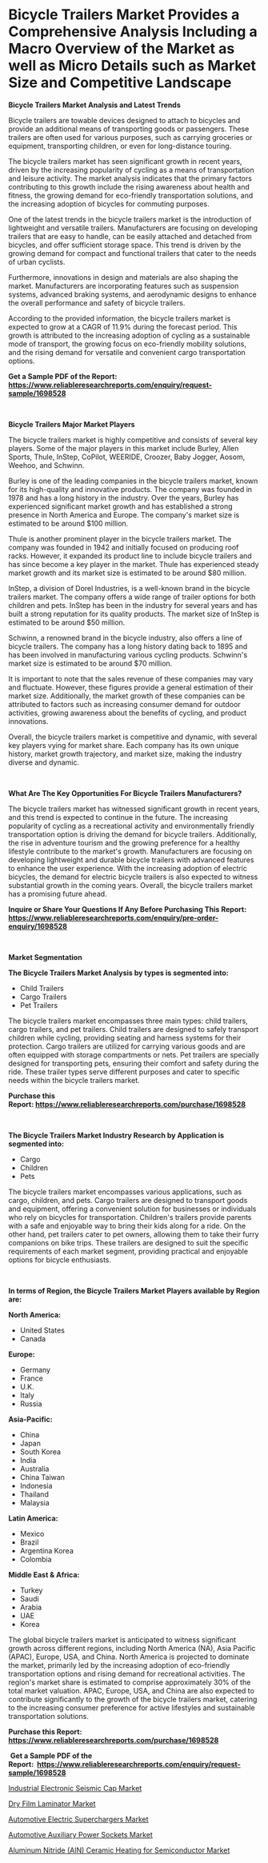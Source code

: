 <p><h1>Bicycle Trailers Market Provides a Comprehensive Analysis Including a Macro Overview of the Market as well as Micro Details such as Market Size and Competitive Landscape</h1></p><p><strong>Bicycle Trailers Market Analysis and Latest Trends</strong></p>
<p><p>Bicycle trailers are towable devices designed to attach to bicycles and provide an additional means of transporting goods or passengers. These trailers are often used for various purposes, such as carrying groceries or equipment, transporting children, or even for long-distance touring.</p><p>The bicycle trailers market has seen significant growth in recent years, driven by the increasing popularity of cycling as a means of transportation and leisure activity. The market analysis indicates that the primary factors contributing to this growth include the rising awareness about health and fitness, the growing demand for eco-friendly transportation solutions, and the increasing adoption of bicycles for commuting purposes.</p><p>One of the latest trends in the bicycle trailers market is the introduction of lightweight and versatile trailers. Manufacturers are focusing on developing trailers that are easy to handle, can be easily attached and detached from bicycles, and offer sufficient storage space. This trend is driven by the growing demand for compact and functional trailers that cater to the needs of urban cyclists.</p><p>Furthermore, innovations in design and materials are also shaping the market. Manufacturers are incorporating features such as suspension systems, advanced braking systems, and aerodynamic designs to enhance the overall performance and safety of bicycle trailers.</p><p>According to the provided information, the bicycle trailers market is expected to grow at a CAGR of 11.9% during the forecast period. This growth is attributed to the increasing adoption of cycling as a sustainable mode of transport, the growing focus on eco-friendly mobility solutions, and the rising demand for versatile and convenient cargo transportation options.</p></p>
<p><strong>Get a Sample PDF of the Report:&nbsp; <a href="https://www.reliableresearchreports.com/enquiry/request-sample/1698528">https://www.reliableresearchreports.com/enquiry/request-sample/1698528</a></strong></p>
<p>&nbsp;</p>
<p><strong>Bicycle Trailers Major Market Players</strong></p>
<p><p>The bicycle trailers market is highly competitive and consists of several key players. Some of the major players in this market include Burley, Allen Sports, Thule, InStep, CoPilot, WEERIDE, Croozer, Baby Jogger, Aosom, Weehoo, and Schwinn.</p><p>Burley is one of the leading companies in the bicycle trailers market, known for its high-quality and innovative products. The company was founded in 1978 and has a long history in the industry. Over the years, Burley has experienced significant market growth and has established a strong presence in North America and Europe. The company's market size is estimated to be around $100 million.</p><p>Thule is another prominent player in the bicycle trailers market. The company was founded in 1942 and initially focused on producing roof racks. However, it expanded its product line to include bicycle trailers and has since become a key player in the market. Thule has experienced steady market growth and its market size is estimated to be around $80 million.</p><p>InStep, a division of Dorel Industries, is a well-known brand in the bicycle trailers market. The company offers a wide range of trailer options for both children and pets. InStep has been in the industry for several years and has built a strong reputation for its quality products. The market size of InStep is estimated to be around $50 million.</p><p>Schwinn, a renowned brand in the bicycle industry, also offers a line of bicycle trailers. The company has a long history dating back to 1895 and has been involved in manufacturing various cycling products. Schwinn's market size is estimated to be around $70 million.</p><p>It is important to note that the sales revenue of these companies may vary and fluctuate. However, these figures provide a general estimation of their market size. Additionally, the market growth of these companies can be attributed to factors such as increasing consumer demand for outdoor activities, growing awareness about the benefits of cycling, and product innovations.</p><p>Overall, the bicycle trailers market is competitive and dynamic, with several key players vying for market share. Each company has its own unique history, market growth trajectory, and market size, making the industry diverse and dynamic.</p></p>
<p>&nbsp;</p>
<p><strong>What Are The Key Opportunities For Bicycle Trailers Manufacturers?</strong></p>
<p><p>The bicycle trailers market has witnessed significant growth in recent years, and this trend is expected to continue in the future. The increasing popularity of cycling as a recreational activity and environmentally friendly transportation option is driving the demand for bicycle trailers. Additionally, the rise in adventure tourism and the growing preference for a healthy lifestyle contribute to the market's growth. Manufacturers are focusing on developing lightweight and durable bicycle trailers with advanced features to enhance the user experience. With the increasing adoption of electric bicycles, the demand for electric bicycle trailers is also expected to witness substantial growth in the coming years. Overall, the bicycle trailers market has a promising future ahead.</p></p>
<p><strong>Inquire or Share Your Questions If Any Before Purchasing This Report: <a href="https://www.reliableresearchreports.com/enquiry/pre-order-enquiry/1698528">https://www.reliableresearchreports.com/enquiry/pre-order-enquiry/1698528</a></strong></p>
<p>&nbsp;</p>
<p><strong>Market Segmentation</strong></p>
<p><strong>The Bicycle Trailers Market Analysis by types is segmented into:</strong></p>
<p><ul><li>Child Trailers</li><li>Cargo Trailers</li><li>Pet Trailers</li></ul></p>
<p><p>The bicycle trailers market encompasses three main types: child trailers, cargo trailers, and pet trailers. Child trailers are designed to safely transport children while cycling, providing seating and harness systems for their protection. Cargo trailers are utilized for carrying various goods and are often equipped with storage compartments or nets. Pet trailers are specially designed for transporting pets, ensuring their comfort and safety during the ride. These trailer types serve different purposes and cater to specific needs within the bicycle trailers market.</p></p>
<p><strong>Purchase this Report:&nbsp;<a href="https://www.reliableresearchreports.com/purchase/1698528">https://www.reliableresearchreports.com/purchase/1698528</a></strong></p>
<p>&nbsp;</p>
<p><strong>The Bicycle Trailers Market Industry Research by Application is segmented into:</strong></p>
<p><ul><li>Cargo</li><li>Children</li><li>Pets</li></ul></p>
<p><p>The bicycle trailers market encompasses various applications, such as cargo, children, and pets. Cargo trailers are designed to transport goods and equipment, offering a convenient solution for businesses or individuals who rely on bicycles for transportation. Children's trailers provide parents with a safe and enjoyable way to bring their kids along for a ride. On the other hand, pet trailers cater to pet owners, allowing them to take their furry companions on bike trips. These trailers are designed to suit the specific requirements of each market segment, providing practical and enjoyable options for bicycle enthusiasts.</p></p>
<p>&nbsp;</p>
<p><strong>In terms of Region, the Bicycle Trailers Market Players available by Region are:</strong></p>
<p>
    <p> <strong> North America: </strong>
        <ul>
            <li>United States</li>
            <li>Canada</li>
        </ul>
        </p> 
    <p> <strong> Europe: </strong>
        <ul>
            <li>Germany</li>
            <li>France</li>
            <li>U.K.</li>
            <li>Italy</li>
            <li>Russia</li>
        </ul>
        </p> 
    <p> <strong> Asia-Pacific: </strong>
        <ul>
            <li>China</li>
            <li>Japan</li>
            <li>South Korea</li>
            <li>India</li>
            <li>Australia</li>
            <li>China Taiwan</li>
            <li>Indonesia</li>
            <li>Thailand</li>
            <li>Malaysia</li>
        </ul>
        </p> 
    <p> <strong> Latin America: </strong>
        <ul>
            <li>Mexico</li>
            <li>Brazil</li>
            <li>Argentina Korea</li>
            <li>Colombia</li>
        </ul>
        </p> 
    <p> <strong> Middle East & Africa: </strong>
        <ul>
            <li>Turkey</li>
            <li>Saudi</li>
            <li>Arabia</li>
            <li>UAE</li>
            <li>Korea</li>
        </ul>
    </p>
    </p>
<p><p>The global bicycle trailers market is anticipated to witness significant growth across different regions, including North America (NA), Asia Pacific (APAC), Europe, USA, and China. North America is projected to dominate the market, primarily led by the increasing adoption of eco-friendly transportation options and rising demand for recreational activities. The region's market share is estimated to comprise approximately 30% of the total market valuation. APAC, Europe, USA, and China are also expected to contribute significantly to the growth of the bicycle trailers market, catering to the increasing consumer preference for active lifestyles and sustainable transportation solutions.</p></p>
<p><strong>Purchase this Report: <a href="https://www.reliableresearchreports.com/purchase/1698528">https://www.reliableresearchreports.com/purchase/1698528</a></strong></p>
<p>&nbsp;<strong>Get a Sample PDF of the Report:&nbsp;&nbsp;<a href="https://www.reliableresearchreports.com/enquiry/request-sample/1698528">https://www.reliableresearchreports.com/enquiry/request-sample/1698528</a></strong></p>
<p><strong></strong></p>
<p><p><a href="https://medium.com/@majorwalker1947/industrial-electronic-seismic-cap-market-size-and-market-trends-complete-industry-overview-2023-5b2bc9d8f5d8">Industrial Electronic Seismic Cap Market</a></p><p><a href="https://github.com/aasishrp01/Market-Research-Report-List-1/blob/main/dry-film-laminator-market.md">Dry Film Laminator Market</a></p><p><a href="https://www.linkedin.com/pulse/automotive-electric-superchargers-market-research-report-ndcye/">Automotive Electric Superchargers Market</a></p><p><a href="https://www.linkedin.com/pulse/automotive-auxiliary-power-sockets-market-size-share-global-5z1me/">Automotive Auxiliary Power Sockets Market</a></p><p><a href="https://medium.com/@oletawunsch/aluminum-nitride-aln-ceramic-heating-for-semiconductor-market-analysis-and-sze-forecasted-for-423615f652ab">Aluminum Nitride (AlN) Ceramic Heating for Semiconductor Market</a></p></p>